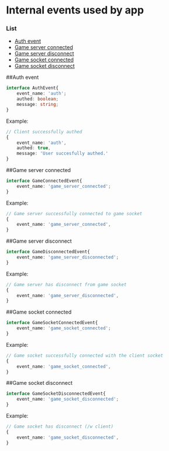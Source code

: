 # Internal events used by app

### List

- [Auth event](#auth-event)
- [Game server connected](#game-server-connected)
- [Game server disconnect](#game-server-disconnect)
- [Game socket connected](#game-socket-connected)
- [Game socket disconnect](#game-socket-disconnect)



##Auth event

```ts
interface AuthEvent{
    event_name: 'auth';
    authed: boolean;
    message: string;
}
```

Example:  

```ts
// Client successfully authed
{
    event_name: 'auth',
    authed: true,
    message: 'User succesfully authed.'
}
```


##Game server connected

```ts
interface GameConnectedEvent{
    event_name: 'game_server_connected';
}
```

Example:  

```ts
// Game server successfully connected to game socket
{
    event_name: 'game_server_connected',
}
```

##Game server disconnect

```ts
interface GameDisconnectedEvent{
    event_name: 'game_server_disconnected';
}
```

Example:  

```ts
// Game server has disconnect from game socket
{
    event_name: 'game_server_disconnected',
}
```


##Game socket connected

```ts
interface GameSocketConnectedEvent{
    event_name: 'game_socket_connected';
}
```

Example:  

```ts
// Game socket successfully connected with the client socket
{
    event_name: 'game_socket_connected',
}
```

##Game socket disconnect

```ts
interface GameSocketDisconnectedEvent{
    event_name: 'game_socket_disconnected';
}
```

Example:  

```ts
// Game socket has disconnect (/w client)
{
    event_name: 'game_socket_disconnected',
}
```

